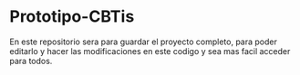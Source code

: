 # Prototipo-CBTis
En este repositorio sera para guardar el proyecto completo, para poder editarlo y hacer las modificaciones en este codigo y sea mas facil acceder para todos.
